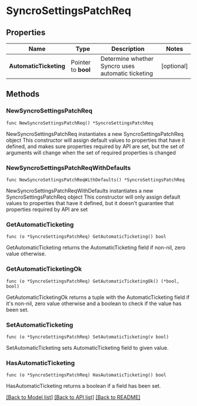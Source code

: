 # SyncroSettingsPatchReq

## Properties

Name | Type | Description | Notes
------------ | ------------- | ------------- | -------------
**AutomaticTicketing** | Pointer to **bool** | Determine whether Syncro uses automatic ticketing | [optional] 

## Methods

### NewSyncroSettingsPatchReq

`func NewSyncroSettingsPatchReq() *SyncroSettingsPatchReq`

NewSyncroSettingsPatchReq instantiates a new SyncroSettingsPatchReq object
This constructor will assign default values to properties that have it defined,
and makes sure properties required by API are set, but the set of arguments
will change when the set of required properties is changed

### NewSyncroSettingsPatchReqWithDefaults

`func NewSyncroSettingsPatchReqWithDefaults() *SyncroSettingsPatchReq`

NewSyncroSettingsPatchReqWithDefaults instantiates a new SyncroSettingsPatchReq object
This constructor will only assign default values to properties that have it defined,
but it doesn't guarantee that properties required by API are set

### GetAutomaticTicketing

`func (o *SyncroSettingsPatchReq) GetAutomaticTicketing() bool`

GetAutomaticTicketing returns the AutomaticTicketing field if non-nil, zero value otherwise.

### GetAutomaticTicketingOk

`func (o *SyncroSettingsPatchReq) GetAutomaticTicketingOk() (*bool, bool)`

GetAutomaticTicketingOk returns a tuple with the AutomaticTicketing field if it's non-nil, zero value otherwise
and a boolean to check if the value has been set.

### SetAutomaticTicketing

`func (o *SyncroSettingsPatchReq) SetAutomaticTicketing(v bool)`

SetAutomaticTicketing sets AutomaticTicketing field to given value.

### HasAutomaticTicketing

`func (o *SyncroSettingsPatchReq) HasAutomaticTicketing() bool`

HasAutomaticTicketing returns a boolean if a field has been set.


[[Back to Model list]](../README.md#documentation-for-models) [[Back to API list]](../README.md#documentation-for-api-endpoints) [[Back to README]](../README.md)


